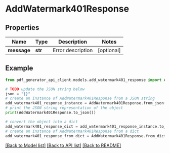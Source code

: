 # AddWatermark401Response


## Properties

Name | Type | Description | Notes
------------ | ------------- | ------------- | -------------
**message** | **str** | Error description | [optional] 

## Example

```python
from pdf_generator_api_client.models.add_watermark401_response import AddWatermark401Response

# TODO update the JSON string below
json = "{}"
# create an instance of AddWatermark401Response from a JSON string
add_watermark401_response_instance = AddWatermark401Response.from_json(json)
# print the JSON string representation of the object
print(AddWatermark401Response.to_json())

# convert the object into a dict
add_watermark401_response_dict = add_watermark401_response_instance.to_dict()
# create an instance of AddWatermark401Response from a dict
add_watermark401_response_from_dict = AddWatermark401Response.from_dict(add_watermark401_response_dict)
```
[[Back to Model list]](../README.md#documentation-for-models) [[Back to API list]](../README.md#documentation-for-api-endpoints) [[Back to README]](../README.md)


